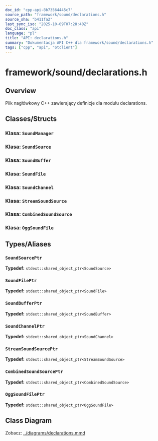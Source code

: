 ```yaml
---
doc_id: "cpp-api-8b73564445c7"
source_path: "framework/sound/declarations.h"
source_sha: "b411fa2"
last_sync_iso: "2025-10-09T07:28:40Z"
doc_class: "api"
language: "pl"
title: "API: declarations.h"
summary: "Dokumentacja API C++ dla framework/sound/declarations.h"
tags: ["cpp", "api", "otclient"]
---
```


# framework/sound/declarations.h

## Overview

Plik nagłówkowy C++ zawierający definicje dla modułu declarations.

## Classes/Structs

### Klasa: `SoundManager`

### Klasa: `SoundSource`

### Klasa: `SoundBuffer`

### Klasa: `SoundFile`

### Klasa: `SoundChannel`

### Klasa: `StreamSoundSource`

### Klasa: `CombinedSoundSource`

### Klasa: `OggSoundFile`

## Types/Aliases

### `SoundSourcePtr`

**Typedef:** `stdext::shared_object_ptr<SoundSource>`

### `SoundFilePtr`

**Typedef:** `stdext::shared_object_ptr<SoundFile>`

### `SoundBufferPtr`

**Typedef:** `stdext::shared_object_ptr<SoundBuffer>`

### `SoundChannelPtr`

**Typedef:** `stdext::shared_object_ptr<SoundChannel>`

### `StreamSoundSourcePtr`

**Typedef:** `stdext::shared_object_ptr<StreamSoundSource>`

### `CombinedSoundSourcePtr`

**Typedef:** `stdext::shared_object_ptr<CombinedSoundSource>`

### `OggSoundFilePtr`

**Typedef:** `stdext::shared_object_ptr<OggSoundFile>`

## Class Diagram

Zobacz: [../diagrams/declarations.mmd](../diagrams/declarations.mmd)

